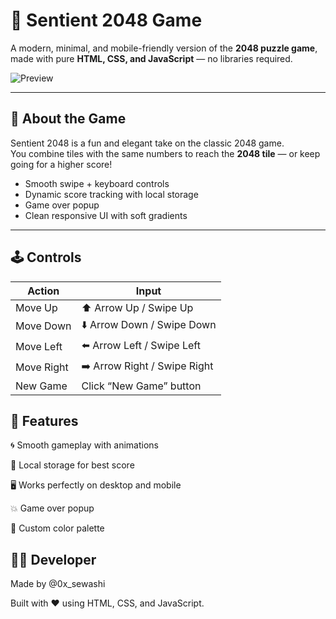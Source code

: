# 🎯 Sentient 2048 Game

A modern, minimal, and mobile-friendly version of the **2048 puzzle game**, made with pure **HTML, CSS, and JavaScript** — no libraries required.

![Preview](./preview.png)

---

## 🧠 About the Game
Sentient 2048 is a fun and elegant take on the classic 2048 game.  
You combine tiles with the same numbers to reach the **2048 tile** — or keep going for a higher score!

- Smooth swipe + keyboard controls  
- Dynamic score tracking with local storage  
- Game over popup  
- Clean responsive UI with soft gradients  

---

## 🕹️ Controls

| Action | Input |
|--------|--------|
| Move Up | ⬆️ Arrow Up / Swipe Up |
| Move Down | ⬇️ Arrow Down / Swipe Down |
| Move Left | ⬅️ Arrow Left / Swipe Left |
| Move Right | ➡️ Arrow Right / Swipe Right |
| New Game | Click “New Game” button |

## 🧩 Features

🌀 Smooth gameplay with animations

🧮 Local storage for best score

🖥️ Works perfectly on desktop and mobile

💥 Game over popup

🎨 Custom color palette

## 🧑‍💻 Developer

Made by @0x_sewashi

Built with ❤️ using HTML, CSS, and JavaScript.
